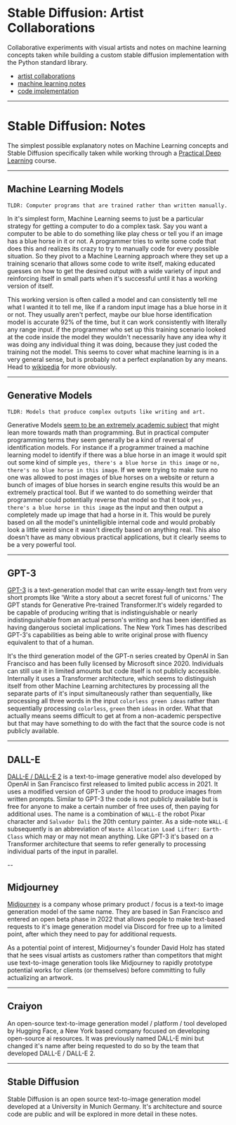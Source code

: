 # Stable Diffusion: Artist Collaborations

Collaborative experiments with visual artists and notes on machine learning concepts taken while building a custom stable diffusion implementation with the Python standard library.
* [artist collaborations](https://tombetthauser.github.io/stable-diffusion/)
* [machine learning notes](https://tombetthauser.github.io/stable-diffusion/)
* [code implementation](https://tombetthauser.github.io/stable-diffusion/)

<!-- * [favorite output images](/assets/image-set-1/favorite-output-images.md) -->
<!-- * [all output images](/assets/image-set-1/all-output-images.md) -->
<!-- * [training images](/assets/image-set-1/training-images.md) -->

---

# Stable Diffusion: Notes

The simplest possible explanatory notes on Machine Learning concepts and Stable Diffusion specifically taken while working through a [Practical Deep Learning](https://course.fast.ai/) course.

---

## Machine Learning Models

`TLDR: Computer programs that are trained rather than written manually.`

In it's simplest form, Machine Learning seems to just be a particular strategy for getting a computer to do a complex task. Say you want a computer to be able to do something like play chess or tell you if an image has a blue horse in it or not. A programmer tries to write some code that does this and realizes its crazy to try to manually code for every possible situation. So they pivot to a Machine Learning approach where they set up a training scenario that allows some code to write itself, making educated guesses on how to get the desired output with a wide variety of input and reinforcing itself in small parts when it's successful until it has a working version of itself. 

This working version is often called a model and can consistently tell me what I wanted it to tell me, like if a random input image has a blue horse in it or not. They usually aren't perfect, maybe our blue horse identification model is accurate 92% of the time, but it can work consistently with literally any range input. if the programmer who set up this training scenario looked at the code inside the model they wouldn't necessarily have any idea why it was doing any individual thing it was doing, because they just coded the training not the model. This seems to cover what machine learning is in a very general sense, but is probably not a perfect explanation by any means. Head to [wikipedia](https://en.wikipedia.org/wiki/Machine_learning) for more obviously.


---


## Generative Models

`TLDR: Models that produce complex outputs like writing and art.`

Generative Models [seem to be an extremely academic subject](https://en.wikipedia.org/wiki/Generative_model) that might lean more towards math than programming. But in practical computer programming terms they seem generally be a kind of reversal of identification models. For instance if a programmer trained a machine learning model to identify if there was a blue horse in an image it would spit out some kind of simple `yes, there's a blue horse in this image` or `no, there's no blue horse in this image`. If we were trying to make sure no one was allowed to post images of blue horses on a website or return a bunch of images of blue horses in search engine results this would be an extremely practical tool. But if we wanted to do something weirder that programmer could potentially reverse that model so that it took `yes, there's a blue horse in this image` as the input and then output a completely made up image that had a horse in it. This would be purely based on all the model's unintelligible internal code and would probably look a little weird since it wasn't directly based on anything real. This also doesn't have as many obvious practical applications, but it clearly seems to be a very powerful tool. 

---

## GPT-3

[GPT-3](https://en.wikipedia.org/wiki/GPT-3) is a text-generation model that can write essay-length text from very short prompts like 'Write a story about a secret forest full of unicorns.' The GPT stands for Generative Pre-trained Transformer.It's widely regarded to be capable of producing writing that is indistinguishable or nearly indistinguishable from an actual person's writing and has been identified as having dangerous societal implications. The New York Times has described GPT-3's capabilities as being able to write original prose with fluency equivalent to that of a human. 

It's the third generation model of the GPT-n series created by OpenAI in San Francisco and has been fully licensed by Microsoft since 2020. Individuals can still use it in limited amounts but code itself is not publicly accessible. Internally it uses a Transformer architecture, which seems to distinguish itself from other Machine Learning architectures by processing all the separate parts of it's input simultaneously rather than sequentially, like processing all three words in the input `colorless green ideas` rather than sequentially processing `colorless`, `green` then `ideas` in order. What that actually means seems difficult to get at from a non-academic perspective but that may have something to do with the fact that the source code is not publicly available.

---

## DALL-E

[DALL-E / DALL-E 2](https://en.wikipedia.org/wiki/DALL-E) is a text-to-image generative model also developed by OpenAI in San Francisco first released to limited public access in 2021. It uses a modified version of GPT-3 under the hood to produce images from written prompts. Similar to GPT-3 the code is not publicly available but is free for anyone to make a certain number of free uses of, then paying for additional uses. The name is a combination of `WALL-E` the robot Pixar character and `Salvador Dali` the 20th century painter. As a side-note `WALL-E` subsequently is an abbreviation of `Waste Allocation Load Lifter: Earth-Class` which may or may not mean anything. Like GPT-3 it's based on a Transformer architecture that seems to refer generally to processing individual parts of the input in parallel.

--

## Midjourney

[Midjourney](https://en.wikipedia.org/wiki/Midjourney) is a company whose primary product / focus is a text-to image generation model of the same name. They are based in San Francisco and entered an open beta phase in 2022 that allows people to make text-based requests to it's image generation model via Discord for free up to a limited point, after which they need to pay for additional requests.

As a potential point of interest, Midjourney's founder David Holz has stated that he sees visual artists as customers rather than competitors that might use text-to-image generation tools like Midjourney to rapidly prototype potential works for clients (or themselves) before committing to fully actualizing an artwork.

---

## Craiyon

An open-source text-to-image generation model / platform / tool developed by Hugging Face, a New York based company focused on developing open-source ai resources. It was previously named DALL-E mini but changed it's name after being requested to do so by the team that developed DALL-E / DALL-E 2.

---

## Stable Diffusion

Stable Diffusion is an open source text-to-image generation model developed at a University in Munich Germany. It's architecture and source code are public and will be explored in more detail in these notes.

<!-- ## DreamBooth -->
<!-- ## Imagen / Google Brain -->
<!-- ## Hugging Face -->